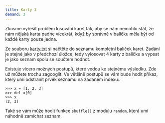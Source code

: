```yaml
---
title: Karty 3
demand: 3
---
```


Zkusme vyřešit problém losování karet tak, aby se nám nemohlo stát, že nám nějaká karta padne vícekrát, když by správně v balíčku měla být od každé karty pouze jedna.

Ze souboru [karty.txt](assets/karty.txt) si načtěte do seznamu kompletní balíček karet. Zadání je stejné jako v předchozí úložce, tedy vylosovat 4 karty z balíčku a vypsat je jako seznam spolu se součtem hodnot.

Existuje vícero možných postupů, které vedou ke stejnému výsledku. Zde už můžete trochu zagooglit. Ve většině postupů se vám bude hodit příkaz, který umí odstranit prvek seznamu na zadaném indexu:.

```pycon
>>> x = [1, 2, 3]
>>> del x[0]
>>> x
[2, 3]
```

Také se vám může hodit funkce `shuffle()` z modulu `random`, která umí náhodně zamíchat seznam.
